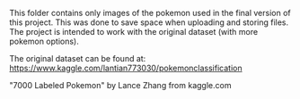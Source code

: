 This folder contains only images of the pokemon used in the final version of this project. This was done to save space when uploading and storing files.
The project is intended to work with the original dataset (with more pokemon options).

The original dataset can be found at:
https://www.kaggle.com/lantian773030/pokemonclassification

"7000 Labeled Pokemon" by Lance Zhang
from kaggle.com
